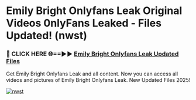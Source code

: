 # Emily Bright Onlyfans Leak Original Videos 0nlyFans Leaked - Files Updated! (nwst)

<h3>🔴 CLICK HERE 🌐==►► <a href="https://tinyurl.com/2wckxsce" rel="nofollow">Emily Bright Onlyfans Leak Updated Files</a></h3>

Get Emily Bright Onlyfans Leak and all content. Now you can access all videos and pictures of Emily Bright Onlyfans Leak. New Updated Files 2025!

[![nwst](https://i.imgur.com/AFduVYN.gif)](https://tinyurl.com/2wckxsce)
